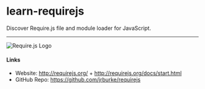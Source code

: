 learn-requirejs
===============

Discover Require.js file and module loader for JavaScript.
- - -

![Require.js Logo](http://requirejs.org/i/logo.png "Require JS Logo")



#### Links

- Website: http://requirejs.org/ + http://requirejs.org/docs/start.html
- GitHub Repo: https://github.com/jrburke/requirejs
